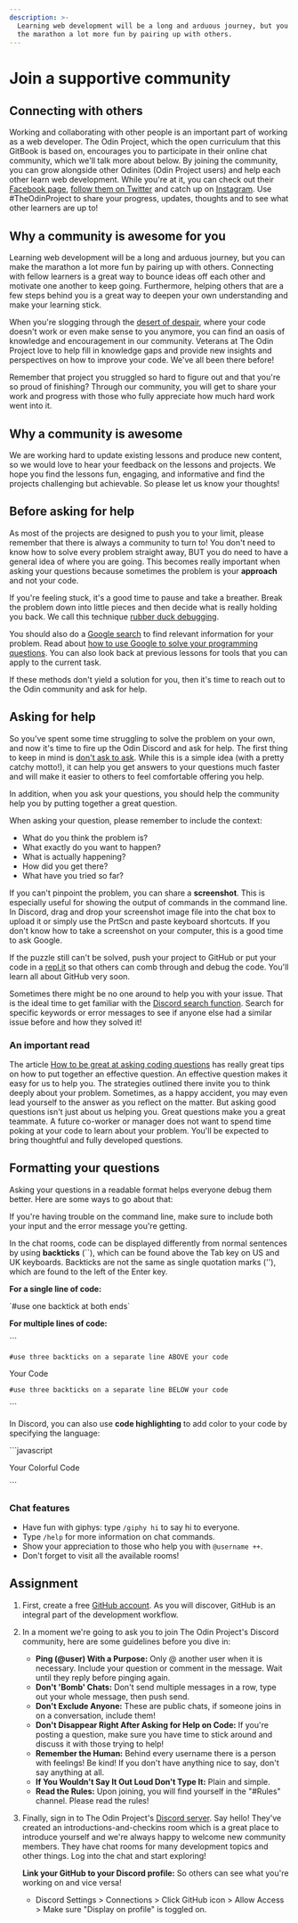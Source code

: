 ```yaml
---
description: >-
  Learning web development will be a long and arduous journey, but you can make
  the marathon a lot more fun by pairing up with others.
---
```


# Join a supportive community

## Connecting with others

Working and collaborating with other people is an important part of working as a web developer. The Odin Project, which the open curriculum that this GitBook is based on, encourages you to participate in their online chat community, which we'll talk more about below. By joining the community, you can grow alongside other Odinites \(Odin Project users\) and help each other learn web development. While you're at it, you can check out their [Facebook page](https://www.facebook.com/theodinproject/), [follow them on Twitter](https://twitter.com/TheOdinProject) and catch up on [Instagram](https://www.instagram.com/theodinproject/). Use \#TheOdinProject to share your progress, updates, thoughts and to see what other learners are up to!

## Why a community is awesome for you

Learning web development will be a long and arduous journey, but you can make the marathon a lot more fun by pairing up with others. Connecting with fellow learners is a great way to bounce ideas off each other and motivate one another to keep going. Furthermore, helping others that are a few steps behind you is a great way to deepen your own understanding and make your learning stick.

When you're slogging through the [desert of despair](https://www.thinkful.com/blog/why-learning-to-code-is-so-damn-hard/), where your code doesn't work or even make sense to you anymore, you can find an oasis of knowledge and encouragement in our community. Veterans at The Odin Project love to help fill in knowledge gaps and provide new insights and perspectives on how to improve your code. We've all been there before!

Remember that project you struggled so hard to figure out and that you're so proud of finishing? Through our community, you will get to share your work and progress with those who fully appreciate how much hard work went into it.

## Why a community is awesome

We are working hard to update existing lessons and produce new content, so we would love to hear your feedback on the lessons and projects. We hope you find the lessons fun, engaging, and informative and find the projects challenging but achievable. So please let us know your thoughts!

## Before asking for help

As most of the projects are designed to push you to your limit, please remember that there is always a community to turn to! You don't need to know how to solve every problem straight away, BUT you do need to have a general idea of where you are going. This becomes really important when asking your questions because sometimes the problem is your **approach** and not your code.

If you're feeling stuck, it's a good time to pause and take a breather. Break the problem down into little pieces and then decide what is really holding you back. We call this technique [rubber duck debugging](https://en.wikipedia.org/wiki/Rubber_duck_debugging).

You should also do a [Google search](https://www.google.com/) to find relevant information for your problem. Read about [how to use Google to solve your programming questions](https://codinginflow.com/google-programming-questions). You can also look back at previous lessons for tools that you can apply to the current task.

If these methods don't yield a solution for you, then it's time to reach out to the Odin community and ask for help.

## Asking for help

So you've spent some time struggling to solve the problem on your own, and now it's time to fire up the Odin Discord and ask for help. The first thing to keep in mind is [don't ask to ask](https://dontasktoask.com/). While this is a simple idea \(with a pretty catchy motto!\), it can help you get answers to your questions much faster and will make it easier to others to feel comfortable offering you help.

In addition, when you ask your questions, you should help the community help you by putting together a great question.

When asking your question, please remember to include the context:

* What do you think the problem is?
* What exactly do you want to happen?
* What is actually happening?
* How did you get there?
* What have you tried so far?

If you can't pinpoint the problem, you can share a **screenshot**. This is especially useful for showing the output of commands in the command line. In Discord, drag and drop your screenshot image file into the chat box to upload it or simply use the PrtScn and paste keyboard shortcuts. If you don't know how to take a screenshot on your computer, this is a good time to ask Google.

If the puzzle still can't be solved, push your project to GitHub or put your code in a [repl.it](https://repl.it/) so that others can comb through and debug the code. You'll learn all about GitHub very soon.

Sometimes there might be no one around to help you with your issue. That is the ideal time to get familiar with the [Discord search function](https://support.discordapp.com/hc/en-us/articles/115000468588-Using-Search). Search for specific keywords or error messages to see if anyone else had a similar issue before and how they solved it!

### **An important read**

The article [How to be great at asking coding questions](https://medium.com/@gordon_zhu/how-to-be-great-at-asking-questions-e37be04d0603) has really great tips on how to put together an effective question. An effective question makes it easy for us to help you. The strategies outlined there invite you to think deeply about your problem. Sometimes, as a happy accident, you may even lead yourself to the answer as you reflect on the matter. But asking good questions isn't just about us helping you. Great questions make you a great teammate. A future co-worker or manager does not want to spend time poking at your code to learn about your problem. You'll be expected to bring thoughtful and fully developed questions.

## Formatting your questions

Asking your questions in a readable format helps everyone debug them better. Here are some ways to go about that:

If you're having trouble on the command line, make sure to include both your input and the error message you're getting.

In the chat rooms, code can be displayed differently from normal sentences by using **backticks** \(\`\`\), which can be found above the Tab key on US and UK keyboards. Backticks are not the same as single quotation marks \(''\), which are found to the left of the Enter key.

**For a single line of code:**

\`\#use one backtick at both ends\`

**For multiple lines of code:**

\`\`\`

`#use three backticks on a separate line ABOVE your code`

Your Code

`#use three backticks on a separate line BELOW your code`

\`\`\`

In Discord, you can also use **code highlighting** to add color to your code by specifying the language:

\`\`\`javascript

Your Colorful Code

\`\`\`

### Chat features

* Have fun with giphys: type `/giphy hi` to say hi to everyone.
* Type `/help` for more information on chat commands.
* Show your appreciation to those who help you with `@username ++`.
* Don't forget to visit all the available rooms!

## Assignment

1. First, create a free [GitHub account](https://github.com/join). As you will discover, GitHub is an integral part of the development workflow.
2. In a moment we're going to ask you to join The Odin Project's Discord community, here are some guidelines before you dive in:
   * **Ping \(@user\) With a Purpose:** Only @ another user when it is necessary. Include your question or comment in the message. Wait until they reply before pinging again.
   * **Don't 'Bomb' Chats:** Don't send multiple messages in a row, type out your whole message, then push send.
   * **Don't Exclude Anyone:** These are public chats, if someone joins in on a conversation, include them!
   * **Don't Disappear Right After Asking for Help on Code:** If you're posting a question, make sure you have time to stick around and discuss it with those trying to help!
   * **Remember the Human:** Behind every username there is a person with feelings! Be kind! If you don't have anything nice to say, don't say anything at all.
   * **If You Wouldn't Say It Out Loud Don't Type It:** Plain and simple.
   * **Read the Rules:** Upon joining, you will find yourself in the "\#Rules" channel. Please read the rules!
3. Finally, sign in to The Odin Project's [Discord server](https://discord.gg/fbFCkYabZB). Say hello! They've created an introductions-and-checkins room which is a great place to introduce yourself and we're always happy to welcome new community members. They have chat rooms for many development topics and other things. Log into the chat and start exploring!

   **Link your GitHub to your Discord profile:** So others can see what you're working on and vice versa!

   * Discord Settings &gt; Connections &gt; Click GitHub icon &gt; Allow Access &gt; Make sure "Display on profile" is toggled on.

